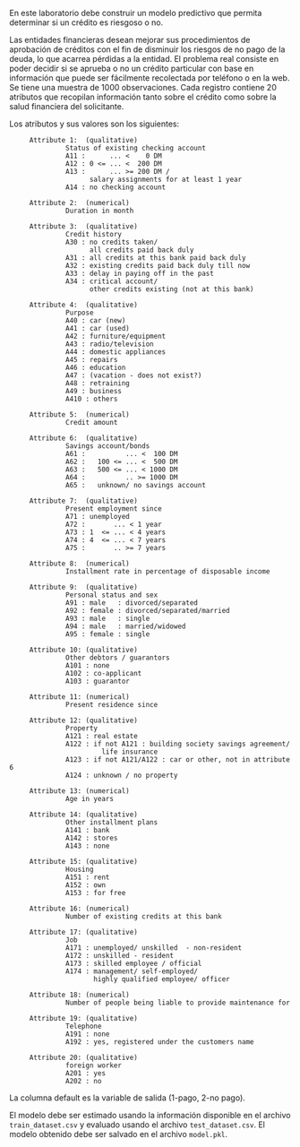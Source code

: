 En este laboratorio debe construir un modelo predictivo que permita determinar si un 
crédito es riesgoso o no.

Las entidades financieras desean mejorar sus procedimientos de aprobación de créditos con
el fin de disminuir los riesgos de no pago de la deuda, lo que acarrea pérdidas a la 
entidad. El problema real consiste en poder decidir si se aprueba o no un crédito 
particular con base en información que puede ser fácilmente recolectada por teléfono o en
la web. Se tiene una muestra de 1000 observaciones. Cada registro contiene 20 atributos
que recopilan información tanto sobre el crédito como sobre la salud financiera del 
solicitante. 

Los atributos y sus valores son los siguientes:

```
     Attribute 1:  (qualitative)
     	      Status of existing checking account
     	      A11 :      ... <    0 DM
     	      A12 : 0 <= ... <  200 DM
     	      A13 :      ... >= 200 DM /
     	            salary assignments for at least 1 year
     	      A14 : no checking account

     Attribute 2:  (numerical)
     	      Duration in month

     Attribute 3:  (qualitative)
     	      Credit history
     	      A30 : no credits taken/
     	            all credits paid back duly
     	      A31 : all credits at this bank paid back duly
     	      A32 : existing credits paid back duly till now
     	      A33 : delay in paying off in the past
     	      A34 : critical account/
     	            other credits existing (not at this bank)

     Attribute 4:  (qualitative)
     	      Purpose
     	      A40 : car (new)
     	      A41 : car (used)
     	      A42 : furniture/equipment
     	      A43 : radio/television
     	      A44 : domestic appliances
     	      A45 : repairs
     	      A46 : education
     	      A47 : (vacation - does not exist?)
     	      A48 : retraining
     	      A49 : business
     	      A410 : others

     Attribute 5:  (numerical)
     	      Credit amount

     Attribute 6:  (qualitative)
     	      Savings account/bonds
     	      A61 :          ... <  100 DM
     	      A62 :   100 <= ... <  500 DM
     	      A63 :   500 <= ... < 1000 DM
     	      A64 :          .. >= 1000 DM
     	      A65 :   unknown/ no savings account

     Attribute 7:  (qualitative)
     	      Present employment since
     	      A71 : unemployed
     	      A72 :       ... < 1 year
     	      A73 : 1  <= ... < 4 years  
     	      A74 : 4  <= ... < 7 years
     	      A75 :       .. >= 7 years

     Attribute 8:  (numerical)
     	      Installment rate in percentage of disposable income

     Attribute 9:  (qualitative)
     	      Personal status and sex
     	      A91 : male   : divorced/separated
     	      A92 : female : divorced/separated/married
     	      A93 : male   : single
     	      A94 : male   : married/widowed
     	      A95 : female : single

     Attribute 10: (qualitative)
     	      Other debtors / guarantors
     	      A101 : none
     	      A102 : co-applicant
     	      A103 : guarantor

     Attribute 11: (numerical)
     	      Present residence since

     Attribute 12: (qualitative)
     	      Property
     	      A121 : real estate
     	      A122 : if not A121 : building society savings agreement/
     				   life insurance
     	      A123 : if not A121/A122 : car or other, not in attribute 6
     	      A124 : unknown / no property

     Attribute 13: (numerical)
     	      Age in years

     Attribute 14: (qualitative)
     	      Other installment plans 
     	      A141 : bank
     	      A142 : stores
     	      A143 : none

     Attribute 15: (qualitative)
     	      Housing
     	      A151 : rent
     	      A152 : own
     	      A153 : for free

     Attribute 16: (numerical)
              Number of existing credits at this bank

     Attribute 17: (qualitative)
     	      Job
     	      A171 : unemployed/ unskilled  - non-resident
     	      A172 : unskilled - resident
     	      A173 : skilled employee / official
     	      A174 : management/ self-employed/
     		         highly qualified employee/ officer

     Attribute 18: (numerical)
     	      Number of people being liable to provide maintenance for

     Attribute 19: (qualitative)
     	      Telephone
     	      A191 : none
     	      A192 : yes, registered under the customers name

     Attribute 20: (qualitative)
     	      foreign worker
     	      A201 : yes
     	      A202 : no

```

La columna default es la variable de salida (1-pago, 2-no pago).

El modelo debe ser estimado usando la información disponible en el archivo
`train_dataset.csv` y evaluado usando el archivo `test_dataset.csv`. El 
modelo obtenido debe ser salvado en el archivo `model.pkl`.  

